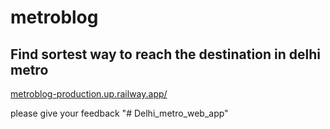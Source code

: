 # metroblog

## Find sortest way to reach the destination in delhi metro 

<a href='https://metroblog-production.up.railway.app/'>metroblog-production.up.railway.app/</a>

please give your feedback
"# Delhi_metro_web_app" 
